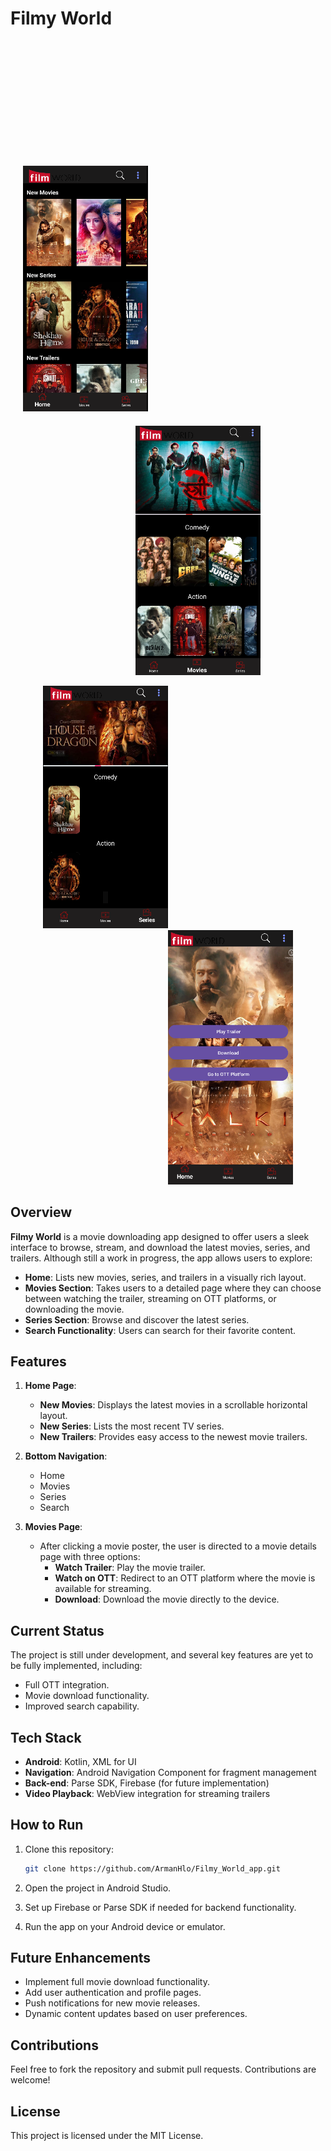 # Filmy World

<p>
  <a href="https://github.com/ArmanHlo/Filmy_World_app/blob/master/p/home.png">
    <img src="https://github.com/ArmanHlo/Filmy_World_app/blob/master/p/home.png" alt="Home" width="200" style="margin:200px 20px 20px 20px;" />
  </a>




  
  <a href="https://github.com/ArmanHlo/Filmy_World_app/blob/master/p/movies.png">
    <img src="https://github.com/ArmanHlo/Filmy_World_app/blob/master/p/movies.png" alt="Movies" width="200" style="margin-left: 200px;" />
  </a>
</p>

<p align="center">
  <a href="https://github.com/ArmanHlo/Filmy_World_app/blob/master/p/series.png">
    <img src="https://github.com/ArmanHlo/Filmy_World_app/blob/master/p/series.png" alt="Series" width="200" style="margin-right: 200px;" />
  </a>
  <a href="https://github.com/ArmanHlo/Filmy_World_app/blob/master/p/clicked.png">
    <img src="https://github.com/ArmanHlo/Filmy_World_app/blob/master/p/clicked.png" alt="Clicked" width="200" style="margin-left: 200px;" />
  </a>
</p>




## Overview

**Filmy World** is a movie downloading app designed to offer users a sleek interface to browse, stream, and download the latest movies, series, and trailers. Although still a work in progress, the app allows users to explore:

- **Home**: Lists new movies, series, and trailers in a visually rich layout.
- **Movies Section**: Takes users to a detailed page where they can choose between watching the trailer, streaming on OTT platforms, or downloading the movie.
- **Series Section**: Browse and discover the latest series.
- **Search Functionality**: Users can search for their favorite content.

## Features

1. **Home Page**:
   - **New Movies**: Displays the latest movies in a scrollable horizontal layout.
   - **New Series**: Lists the most recent TV series.
   - **New Trailers**: Provides easy access to the newest movie trailers.
   
2. **Bottom Navigation**:  
   - Home
   - Movies
   - Series
   - Search

3. **Movies Page**:
   - After clicking a movie poster, the user is directed to a movie details page with three options:
     - **Watch Trailer**: Play the movie trailer.
     - **Watch on OTT**: Redirect to an OTT platform where the movie is available for streaming.
     - **Download**: Download the movie directly to the device.

## Current Status

The project is still under development, and several key features are yet to be fully implemented, including:

- Full OTT integration.
- Movie download functionality.
- Improved search capability.

## Tech Stack

- **Android**: Kotlin, XML for UI
- **Navigation**: Android Navigation Component for fragment management
- **Back-end**: Parse SDK, Firebase (for future implementation)
- **Video Playback**: WebView integration for streaming trailers

## How to Run

1. Clone this repository:

    ```bash
    git clone https://github.com/ArmanHlo/Filmy_World_app.git
    ```

2. Open the project in Android Studio.
3. Set up Firebase or Parse SDK if needed for backend functionality.
4. Run the app on your Android device or emulator.

## Future Enhancements

- Implement full movie download functionality.
- Add user authentication and profile pages.
- Push notifications for new movie releases.
- Dynamic content updates based on user preferences.

## Contributions

Feel free to fork the repository and submit pull requests. Contributions are welcome!

## License

This project is licensed under the MIT License.
